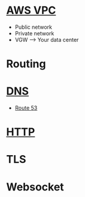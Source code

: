 # [AWS VPC](https://www.youtube.com/watch?v=t7keOHhYYE0)
* Public network
* Private network
* VGW --> Your data center

# Routing

# [DNS](https://en.wikipedia.org/wiki/Domain_Name_System)
* [Route 53](https://www.youtube.com/watch?v=e2xLV7pCOLI)

# [HTTP](https://en.wikipedia.org/wiki/Hypertext_Transfer_Protocol)

# TLS

# Websocket
